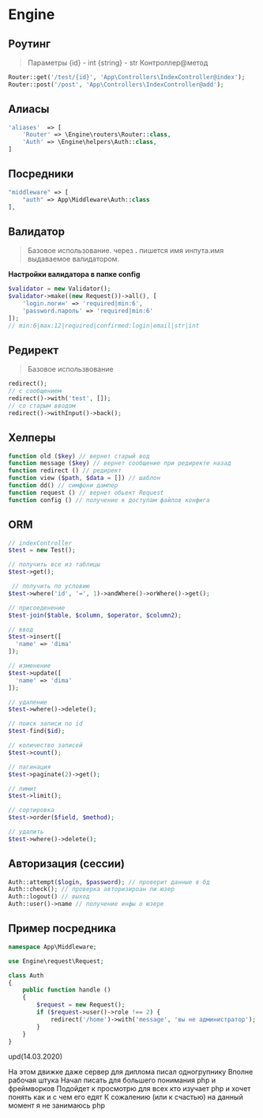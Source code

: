 # Engine
## Роутинг
> Параметры {id} - int {string} - str Контроллер@метод
```php
Router::get('/test/{id}', 'App\Controllers\IndexController@index');
Router::post('/post', 'App\Controllers\IndexController@add');
```
## Алиасы
```php
'aliases'  => [
    'Router' => \Engine\routers\Router::class,
    'Auth' => \Engine\helpers\Auth::class,
]
```
## Посредники

```php
"middleware" => [
    "auth" => App\Middleware\Auth::class
],
```

## Валидатор
> Базовое использование. через **.** пишется имя инпута.имя выдаваемое валидатором.

**Настройки валидатора в папке config**

```php
$validator = new Validator();
$validator->make((new Request())->all(), [
    'login.логин' => 'required|min:6',
    'password.пароль' => 'required|min:6'
]);
// min:6|max:12|required|confirmed:login|email|str|int
```

## Редирект

> Базовое использвование

```php
redirect();
// с сообщением
redirect()->with('test', []);
// со старым вводом
redirect()->withInput()->back();
```

## Хелперы

```php
function old ($key) // вернет старый вод
function message ($key) // вернет сообщение при редиректе назад
function redirect () // редирект
function view ($path, $data = []) // шаблон
function dd() // симфони дампер
function request () // вернет обьект Request
function config () // получение к доступам файлов конфига
```

## ORM

```php
// indexController
$test = new Test();

// получить все из таблицы
$test->get();

 // получить по условию
$test->where('id', '=', 1)->andWhere()->orWhere()->get();

// присоеденение
$test-join($table, $column, $operator, $column2);

// ввод
$test->insert([
  'name' => 'dima'
]);

// изменение
$test->update([
  'name' => 'dima'
]);

// удаление
$test->where()->delete();

// поиск записи по id
$test-find($id);

// количество записей
$test->count();

// пагинация
$test->paginate(2)->get();

// лимит
$test->limit();

// сортировка
$test->order($field, $method);

// удалить
$test->where()->delete();
```

## Авторизация (сессии)

```php
Auth::attempt($login, $password); // проверит данные в бд
Auth::check(); // проверка авторизироан ли юзер
Auth::logout() // выход
Auth::user()->name // получение инфы о юзере
```

## Пример посредника

```php
namespace App\Middleware;

use Engine\request\Request;

class Auth
{
    public function handle ()
    {
        $request = new Request();
        if ($request->user()->role !== 2) {
            redirect('/home')->with('message', 'вы не администратор');
        }
    }
}
```

upd(14.03.2020)

На этом движке даже сервер для диплома писал одногрупнику
Вполне рабочая штука
Начал писать для большего понимания php и фреймворков
Подойдет к просмотрю для всех кто изучает php и хочет понять как и с чем его едят
К сожалению (или к счастью) на данный момент я не занимаюсь php
